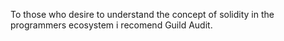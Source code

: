 To those who desire to understand the concept of solidity in the programmers ecosystem i recomend Guild Audit.
